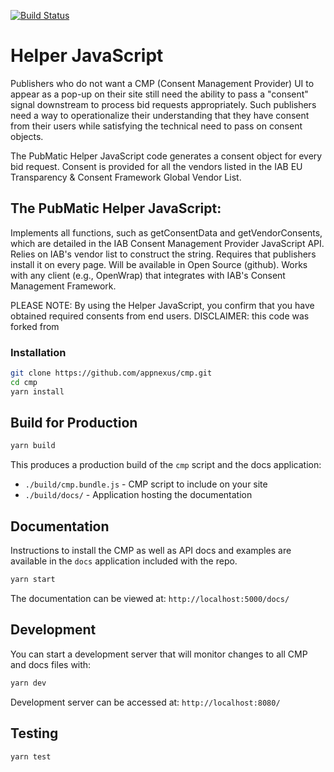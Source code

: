 [![Build Status](https://travis-ci.org/appnexus/cmp.svg?branch=master)](https://travis-ci.org/appnexus/cmp)

# Helper JavaScript
Publishers who do not want a CMP (Consent Management Provider) UI to appear as a pop-up on their site still need the ability to pass a "consent" signal downstream to process bid requests appropriately. Such publishers need a way to operationalize their understanding that they have consent from their users while satisfying the technical need to pass on consent objects.

The PubMatic Helper JavaScript code generates a consent object for every bid request. Consent is provided for all the vendors listed in the IAB EU Transparency & Consent Framework Global Vendor List.

 
## The PubMatic Helper JavaScript:

Implements all functions, such as getConsentData and getVendorConsents, which are detailed in the IAB Consent Management Provider JavaScript API.
Relies on IAB's vendor list to construct the string.
Requires that publishers install it on every page.
Will be available in Open Source (github).
Works with any client (e.g., OpenWrap) that integrates with IAB's Consent Management Framework.

PLEASE NOTE: By using the Helper JavaScript, you confirm that you have obtained required consents from end users.
DISCLAIMER: this code was forked from <provide link>
	
### Installation

```sh
git clone https://github.com/appnexus/cmp.git
cd cmp
yarn install
```

## Build for Production

```sh
yarn build
```

This produces a production build of the `cmp` script and the docs application:
+ `./build/cmp.bundle.js` - CMP script to include on your site
+ `./build/docs/` - Application hosting the documentation

## Documentation

Instructions to install the CMP as well as API docs and examples are available in the `docs`
application included with the repo.

```sh
yarn start
```

The documentation can be viewed at:
`http://localhost:5000/docs/`

## Development
You can start a development server that will monitor changes to all CMP and docs files with:
```sh
yarn dev
```

Development server can be accessed at:
`http://localhost:8080/`

## Testing

```sh
yarn test
```
